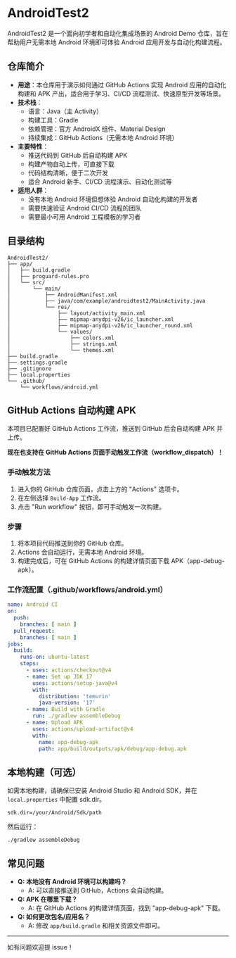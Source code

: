 # AndroidTest2

AndroidTest2 是一个面向初学者和自动化集成场景的 Android Demo 仓库，旨在帮助用户无需本地 Android 环境即可体验 Android 应用开发与自动化构建流程。

## 仓库简介

- **用途**：本仓库用于演示如何通过 GitHub Actions 实现 Android 应用的自动化构建和 APK 产出，适合用于学习、CI/CD 流程测试、快速原型开发等场景。
- **技术栈**：
  - 语言：Java（主 Activity）
  - 构建工具：Gradle
  - 依赖管理：官方 AndroidX 组件、Material Design
  - 持续集成：GitHub Actions（无需本地 Android 环境）
- **主要特性**：
  - 推送代码到 GitHub 后自动构建 APK
  - 构建产物自动上传，可直接下载
  - 代码结构清晰，便于二次开发
  - 适合 Android 新手、CI/CD 流程演示、自动化测试等
- **适用人群**：
  - 没有本地 Android 环境但想体验 Android 自动化构建的开发者
  - 需要快速验证 Android CI/CD 流程的团队
  - 需要最小可用 Android 工程模板的学习者

## 目录结构

```
AndroidTest2/
├── app/
│   ├── build.gradle
│   ├── proguard-rules.pro
│   └── src/
│       └── main/
│           ├── AndroidManifest.xml
│           ├── java/com/example/androidtest2/MainActivity.java
│           └── res/
│               ├── layout/activity_main.xml
│               ├── mipmap-anydpi-v26/ic_launcher.xml
│               ├── mipmap-anydpi-v26/ic_launcher_round.xml
│               └── values/
│                   ├── colors.xml
│                   ├── strings.xml
│                   └── themes.xml
├── build.gradle
├── settings.gradle
├── .gitignore
├── local.properties
└── .github/
    └── workflows/android.yml
```

## GitHub Actions 自动构建 APK

本项目已配置好 GitHub Actions 工作流，推送到 GitHub 后会自动构建 APK 并上传。

**现在也支持在 GitHub Actions 页面手动触发工作流（workflow_dispatch）！**

### 手动触发方法
1. 进入你的 GitHub 仓库页面，点击上方的 "Actions" 选项卡。
2. 在左侧选择 `Build-App` 工作流。
3. 点击 "Run workflow" 按钮，即可手动触发一次构建。

### 步骤
1. 将本项目代码推送到你的 GitHub 仓库。
2. Actions 会自动运行，无需本地 Android 环境。
3. 构建完成后，可在 GitHub Actions 的构建详情页面下载 APK（app-debug-apk）。

### 工作流配置（.github/workflows/android.yml）
```yaml
name: Android CI
on:
  push:
    branches: [ main ]
  pull_request:
    branches: [ main ]
jobs:
  build:
    runs-on: ubuntu-latest
    steps:
      - uses: actions/checkout@v4
      - name: Set up JDK 17
        uses: actions/setup-java@v4
        with:
          distribution: 'temurin'
          java-version: '17'
      - name: Build with Gradle
        run: ./gradlew assembleDebug
      - name: Upload APK
        uses: actions/upload-artifact@v4
        with:
          name: app-debug-apk
          path: app/build/outputs/apk/debug/app-debug.apk
```

## 本地构建（可选）
如需本地构建，请确保已安装 Android Studio 和 Android SDK，并在 `local.properties` 中配置 sdk.dir。

```
sdk.dir=/your/Android/Sdk/path
```

然后运行：
```
./gradlew assembleDebug
```

## 常见问题
- **Q: 本地没有 Android 环境可以构建吗？**
  - A: 可以直接推送到 GitHub，Actions 会自动构建。
- **Q: APK 在哪里下载？**
  - A: 在 GitHub Actions 的构建详情页面，找到 "app-debug-apk" 下载。
- **Q: 如何更改包名/应用名？**
  - A: 修改 `app/build.gradle` 和相关资源文件即可。

---
如有问题欢迎提 issue！ 
